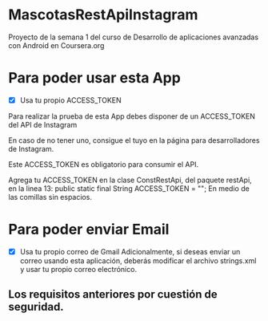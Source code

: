 # MascotasRestApiInstagram
Proyecto de la semana 1 del curso de Desarrollo de aplicaciones avanzadas con Android en Coursera.org


# Para poder usar esta App
* [X] Usa tu propio ACCESS_TOKEN

Para realizar la prueba de esta App debes disponer de un ACCESS_TOKEN del API de Instagram

En caso de no tener uno, consigue el tuyo en la página para desarrolladores de Instagram.

Este ACCESS_TOKEN es obligatorio para consumir el API.

Agrega tu ACCESS_TOKEN en la clase ConstRestApi, del paquete restApi, en la linea 13:
public static final String ACCESS_TOKEN = "";
En medio de las comillas sin espacios.

# Para poder enviar Email
* [X] Usa tu propio correo de Gmail
Adicionalmente, si deseas enviar un correo usando esta aplicación, deberás modificar el archivo strings.xml y usar tu propio correo electrónico.


## Los requisitos anteriores por cuestión de seguridad.